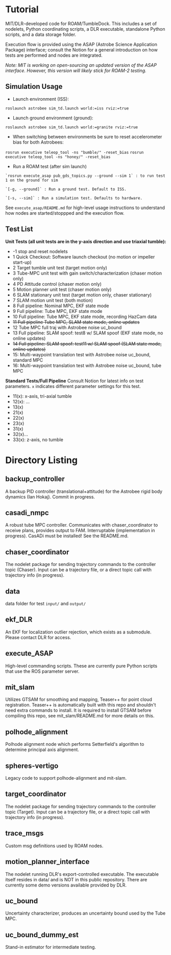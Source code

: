 # Tutorial

MIT/DLR-developed code for ROAM/TumbleDock. This includes a set of nodelets, Python coordinating scripts, a DLR executable, standalone Python scripts, and a data storage folder.

Execution flow is provided using the ASAP (Astrobe Science Application Package) interface; consult the Notion for a general introduction on how tests are performed and nodes are integrated.

*Note: MIT is working on open-sourcing an updated version of the ASAP interface. However, this version will likely stick for ROAM-2 testing.*

## Simulation Usage

- Launch environment (ISS):

`roslaunch astrobee sim_td.launch world:=iss rviz:=true`

- Launch ground environment (ground):

`roslaunch astrobee sim_td.launch world:=granite rviz:=true`

- When switching between environments be sure to reset accelerometer bias for both Astrobees:

`rosrun executive teleop_tool -ns "bumble/" -reset_bias`
`rosrun executive teleop_tool -ns "honey/" -reset_bias`

- Run a ROAM test (after sim launch)
```
`rosrun execute_asap pub_gds_topics.py --ground --sim 1` : to run test 1 on the ground for sim

`[-g, --ground]` : Run a ground test. Default to ISS.

`[-s, --sim]` : Run a simulation test. Defaults to hardware.
```

See `execute_asap/README.md` for high-level usage instructions to understand how nodes are started/stoppped and the execution flow.

## Test List

**Unit Tests (all unit tests are in the y-axis direction and use triaxial tumble):** 
- -1 stop and reset nodelets
- 1 Quick Checkout: Software launch checkout (no motion or impeller start-up)
- 2 Target tumble unit test (target motion only)
- 3 Tube-MPC unit test with gain switch/characterization (chaser motion only)
- 4 PD Attitude control (chaser motion only)
- 5 Motion planner unit test (chaser motion only)
- 6 SLAM stationary unit test (target motion only, chaser stationary)
- 7 SLAM motion unit test (both motion)
- 8 Full pipeline: Nominal MPC, EKF state mode
- 9 Full pipeline: Tube MPC, EKF state mode
- 10 Full pipeline: Tube MPC, EKF state mode, recording HazCam data
- ~~11 Full pipeline Tube MPC, SLAM state mode, online updates~~
- 12 Tube MPC full traj with Astrobee noise uc_bound
- 13 Full pipeline: SLAM spoof: test8 w/ SLAM spoof (EKF state mode, no online updates)
- ~~14 Full pipeline: SLAM spoof: test11 w/ SLAM spoof (SLAM state mode, online updates)~~
- 15: Multi-waypoint translation test with Astrobee noise uc_bound, standard MPC
- 16: Multi-waypoint translation test with Astrobee noise uc_bound, tube MPC
 
**Standard Tests/Full Pipeline**
Consult Notion for latest info on test parameters. `x` indicates different parameter settings for this test.

- 11(x): x-axis, tri-axial tumble
- 12(x): ...
- 13(x)
- 21(x)
- 22(x)
- 23(x)
- 31(x)
- 32(x)...
- 33(x): z-axis, no tumble

# Directory Listing

## backup_controller

A backup PID controller (translational+attitude) for the Astrobee rigid body dynamics (Ian Hokaj). Commit in progress.

## casadi_nmpc

A robust tube MPC controller. Communicates with chaser_coordinator to receive plans, provides output to FAM. Interruptable (implementation in progress). CasADi must be installed! See the README.md.

## chaser_coordinator

The nodelet package for sending trajectory commands to the controller topic (Chaser). Input can be a trajectory file, or a direct topic call with trajectory info (in progress).

## data

data folder for test `input/` and `output/`

## ekf_DLR

An EKF for localization outlier rejection, which exists as a submodule. Please contact DLR for access.

## execute_ASAP

High-level commanding scripts. These are currently pure Python scripts that use the ROS parameter server.

## mit_slam

Utilizes GTSAM for smoothing and mapping, Teaser++ for point cloud registration. Teaser++ is automatically built with this repo and shouldn't need extra commands to install. It is required to install GTSAM before compiling this repo, see mit_slam/README.md for more details on this.

## polhode_alignment

Polhode alignment node which performs Setterfield's algorithm to determine principal axis alignment.

## spheres-vertigo

Legacy code to support polhode-alignment and mit-slam.

## target_coordinator

The nodelet package for sending trajectory commands to the controller topic (Target). Input can be a trajectory file, or a direct topic call with trajectory info (in progress).

## trace_msgs

Custom msg definitions used by ROAM nodes.

## motion_planner_interface

The nodelet running DLR's export-controlled executable. The executable itself resides in data/ and is NOT in this public repository. There are currently some demo versions available provided by DLR.

## uc_bound

Uncertainty characterizer, produces an uncertainty bound used by the Tube MPC.

## uc_bound_dummy_est

Stand-in estimator for intermediate testing.
